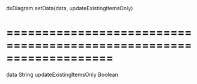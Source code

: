 <!--id-->dxDiagram.setData(data, updateExistingItemsOnly)<!--/id-->
===================================================================
===================================================================

<!--shortDescription-->

<!--/shortDescription-->

<!--paramName1-->data<!--/paramName1-->
<!--paramType1-->String<!--/paramType1-->
<!--paramDescription1-->

<!--/paramDescription1-->

<!--paramName2-->updateExistingItemsOnly<!--/paramName2-->
<!--paramType2-->Boolean<!--/paramType2-->
<!--paramDescription2-->

<!--/paramDescription2-->

<!--fullDescription-->

<!--/fullDescription-->